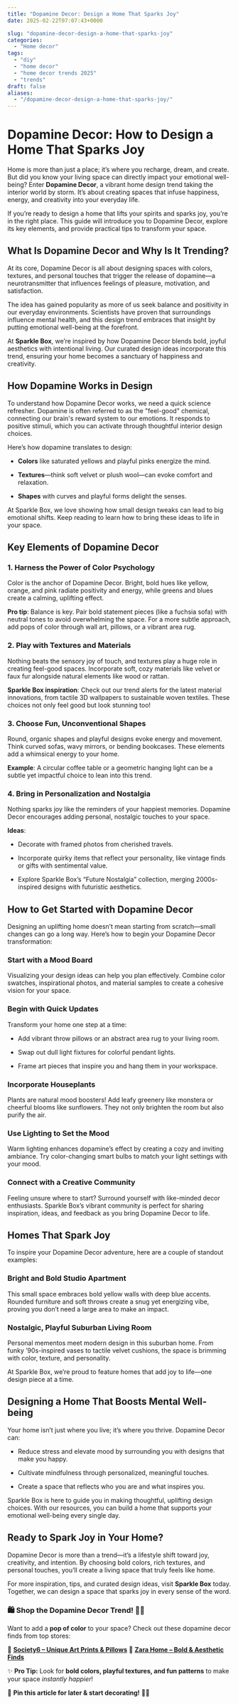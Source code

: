 ```yaml
---
title: "Dopamine Decor: Design a Home That Sparks Joy"
date: 2025-02-22T07:07:43+0000

slug: "dopamine-decor-design-a-home-that-sparks-joy"
categories:
  - "Home decor"
tags:
  - "diy"
  - "home decor"
  - "home decor trends 2025"
  - "trends"
draft: false
aliases:
  - "/dopamine-decor-design-a-home-that-sparks-joy/"
---
```

# Dopamine Decor: How to Design a Home That Sparks Joy

Home is more than just a place; it’s where you recharge, dream, and create. But did you know your living space can directly impact your emotional well-being? Enter **Dopamine Decor**, a vibrant home design trend taking the interior world by storm. It’s about creating spaces that infuse happiness, energy, and creativity into your everyday life.

If you’re ready to design a home that lifts your spirits and sparks joy, you’re in the right place. This guide will introduce you to Dopamine Decor, explore its key elements, and provide practical tips to transform your space.

## What Is Dopamine Decor and Why Is It Trending?

At its core, Dopamine Decor is all about designing spaces with colors, textures, and personal touches that trigger the release of dopamine—a neurotransmitter that influences feelings of pleasure, motivation, and satisfaction.

The idea has gained popularity as more of us seek balance and positivity in our everyday environments. Scientists have proven that surroundings influence mental health, and this design trend embraces that insight by putting emotional well-being at the forefront.

At **Sparkle Box**, we’re inspired by how Dopamine Decor blends bold, joyful aesthetics with intentional living. Our curated design ideas incorporate this trend, ensuring your home becomes a sanctuary of happiness and creativity.

## How Dopamine Works in Design

To understand how Dopamine Decor works, we need a quick science refresher. Dopamine is often referred to as the "feel-good" chemical, connecting our brain's reward system to our emotions. It responds to positive stimuli, which you can activate through thoughtful interior design choices.

Here’s how dopamine translates to design:

- **Colors** like saturated yellows and playful pinks energize the mind.

- **Textures**—think soft velvet or plush wool—can evoke comfort and relaxation.

- **Shapes** with curves and playful forms delight the senses.

At Sparkle Box, we love showing how small design tweaks can lead to big emotional shifts. Keep reading to learn how to bring these ideas to life in your space.

## Key Elements of Dopamine Decor

### 1. Harness the Power of Color Psychology

Color is the anchor of Dopamine Decor. Bright, bold hues like yellow, orange, and pink radiate positivity and energy, while greens and blues create a calming, uplifting effect.

**Pro tip**: Balance is key. Pair bold statement pieces (like a fuchsia sofa) with neutral tones to avoid overwhelming the space. For a more subtle approach, add pops of color through wall art, pillows, or a vibrant area rug.

### 2. Play with Textures and Materials

Nothing beats the sensory joy of touch, and textures play a huge role in creating feel-good spaces. Incorporate soft, cozy materials like velvet or faux fur alongside natural elements like wood or rattan.

**Sparkle Box inspiration**: Check out our trend alerts for the latest material innovations, from tactile 3D wallpapers to sustainable woven textiles. These choices not only feel good but look stunning too!

### 3. Choose Fun, Unconventional Shapes

Round, organic shapes and playful designs evoke energy and movement. Think curved sofas, wavy mirrors, or bending bookcases. These elements add a whimsical energy to your home.

**Example**: A circular coffee table or a geometric hanging light can be a subtle yet impactful choice to lean into this trend.

### 4. Bring in Personalization and Nostalgia

Nothing sparks joy like the reminders of your happiest memories. Dopamine Decor encourages adding personal, nostalgic touches to your space.

**Ideas**:

- Decorate with framed photos from cherished travels.

- Incorporate quirky items that reflect your personality, like vintage finds or gifts with sentimental value.

- Explore Sparkle Box’s “Future Nostalgia” collection, merging 2000s-inspired designs with futuristic aesthetics.

## How to Get Started with Dopamine Decor

Designing an uplifting home doesn’t mean starting from scratch—small changes can go a long way. Here’s how to begin your Dopamine Decor transformation:

### Start with a Mood Board

Visualizing your design ideas can help you plan effectively. Combine color swatches, inspirational photos, and material samples to create a cohesive vision for your space.

### Begin with Quick Updates

Transform your home one step at a time:

- Add vibrant throw pillows or an abstract area rug to your living room.

- Swap out dull light fixtures for colorful pendant lights.

- Frame art pieces that inspire you and hang them in your workspace.

### Incorporate Houseplants

Plants are natural mood boosters! Add leafy greenery like monstera or cheerful blooms like sunflowers. They not only brighten the room but also purify the air.

### Use Lighting to Set the Mood

Warm lighting enhances dopamine’s effect by creating a cozy and inviting ambiance. Try color-changing smart bulbs to match your light settings with your mood.

### Connect with a Creative Community

Feeling unsure where to start? Surround yourself with like-minded decor enthusiasts. Sparkle Box’s vibrant community is perfect for sharing inspiration, ideas, and feedback as you bring Dopamine Decor to life.

## Homes That Spark Joy

To inspire your Dopamine Decor adventure, here are a couple of standout examples:

### Bright and Bold Studio Apartment

This small space embraces bold yellow walls with deep blue accents. Rounded furniture and soft throws create a snug yet energizing vibe, proving you don’t need a large area to make an impact.

### Nostalgic, Playful Suburban Living Room

Personal mementos meet modern design in this suburban home. From funky ’90s-inspired vases to tactile velvet cushions, the space is brimming with color, texture, and personality.

At Sparkle Box, we’re proud to feature homes that add joy to life—one design piece at a time.

## Designing a Home That Boosts Mental Well-being

Your home isn’t just where you live; it’s where you thrive. Dopamine Decor can:

- Reduce stress and elevate mood by surrounding you with designs that make you happy.

- Cultivate mindfulness through personalized, meaningful touches.

- Create a space that reflects who you are and what inspires you.

Sparkle Box is here to guide you in making thoughtful, uplifting design choices. With our resources, you can build a home that supports your emotional well-being every single day.

## Ready to Spark Joy in Your Home?

Dopamine Decor is more than a trend—it’s a lifestyle shift toward joy, creativity, and intention. By choosing bold colors, rich textures, and personal touches, you’ll create a living space that truly feels like home.

For more inspiration, tips, and curated design ideas, visit **Sparkle Box** today. Together, we can design a space that sparks joy in every sense of the word.

### **🛍️ Shop the Dopamine Decor Trend! 🎨✨**

Want to add a **pop of color** to your space? Check out these dopamine decor finds from top stores:

🔹 **[Society6 – Unique Art Prints & Pillows](https://society6.com)**
🔹 **[Zara Home – Bold & Aesthetic Finds](https://www.zarahome.com/)**

✨ **Pro Tip:** Look for **bold colors, playful textures, and fun patterns** to make your space *instantly happier*!

📌 **Pin this article for later & start decorating!** 💖🏡
